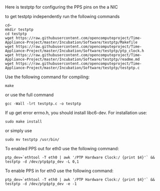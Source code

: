 Here is testptp for configuring the PPS pins on the a NIC

to get testptp independently run the following commands
```
cd~
mkdir testptp
cd testptp
wget https://raw.githubusercontent.com/opencomputeproject/Time-Appliance-Project/master/Incubation/Software/testptp/Makefile
wget https://raw.githubusercontent.com/opencomputeproject/Time-Appliance-Project/master/Incubation/Software/testptp/ptp_clock.h
wget https://raw.githubusercontent.com/opencomputeproject/Time-Appliance-Project/master/Incubation/Software/testptp/readme.md
wget https://raw.githubusercontent.com/opencomputeproject/Time-Appliance-Project/master/Incubation/Software/testptp/testptp.c
```
Use the following command for compiling:
```
make
```
or use the full command
```
gcc -Wall -lrt testptp.c -o testptp
```
If up get error errno.h, you should install libc6-dev.
For installation use:
```
sudo make install
```
or simply use
```
sudo mv testptp /usr/bin/
```
To enabled PPS out for eth0 use the following command:
```
ptp_dev=`ethtool -T eth0 | awk '/PTP Hardware Clock:/ {print $4}'` && testptp -d /dev/ptp$ptp_dev -L 0,1

```
To enable PPS in for eth0 use the following command:
```
ptp_dev=`ethtool -T eth0 | awk '/PTP Hardware Clock:/ {print $4}'` && testptp -d /dev/ptp$ptp_dev -e -1
```
